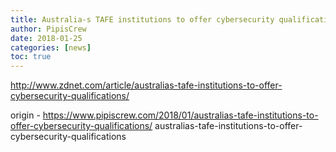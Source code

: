 ```yaml
---
title: Australia-s TAFE institutions to offer cybersecurity qualifications
author: PipisCrew
date: 2018-01-25
categories: [news]
toc: true
---
```


http://www.zdnet.com/article/australias-tafe-institutions-to-offer-cybersecurity-qualifications/

origin - https://www.pipiscrew.com/2018/01/australias-tafe-institutions-to-offer-cybersecurity-qualifications/ australias-tafe-institutions-to-offer-cybersecurity-qualifications